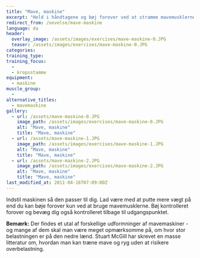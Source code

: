 ```yaml
---
title: "Mave, maskine"
excerpt: "Hold i håndtagene og bøj forover ved at stramme mavemusklerne. Kontrolleret tilbage til udgangspunktet."
redirect_from: /oevelse/mave-maskine
language: da
header:
  overlay_image: /assets/images/exercises/mave-maskine-0.JPG
  teaser: /assets/images/exercises/mave-maskine-0.JPG
categories:
training_type: 
training_focus: 
  - 
  - kropsstamme
equipment:
  - maskine
muscle_group:
  - 
alternative_titles:
  - mavemaskine
gallery:
  - url: /assets/mave-maskine-0.JPG
    image_path: /assets/images/exercises/mave-maskine-0.JPG
    alt: "Mave, maskine"
    title: "Mave, maskine"
  - url: /assets/mave-maskine-1.JPG
    image_path: /assets/images/exercises/mave-maskine-1.JPG
    alt: "Mave, maskine"
    title: "Mave, maskine"
  - url: /assets/mave-maskine-2.JPG
    image_path: /assets/images/exercises/mave-maskine-2.JPG
    alt: "Mave, maskine"
    title: "Mave, maskine"
last_modified_at: 2011-04-16T07:09:00Z
---
```


Indstil maskinen så den passer til dig. Lad være med at putte mere vægt på end du kan bøje forover kun ved at bruge mavemusklerne. Bøj kontrolleret forover og bevæg dig også kontrolleret tilbage til udgangspunktet.

**Bemærk:** Der findes et utal af forskellige udformninger af mavemaskiner - og mange af dem skal man være meget opmærksomme på, om hvor stor belastningen er på den nedre lænd. Stuart McGill har skrevet en masse litteratur om, hvordan man kan træne mave og ryg uden at risikere overbelastning.
